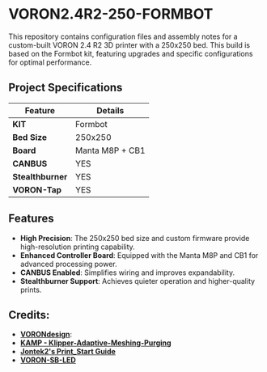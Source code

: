 
# VORON2.4R2-250-FORMBOT

This repository contains configuration files and assembly notes for a custom-built VORON 2.4 R2 3D printer with a 250x250 bed. This build is based on the Formbot kit, featuring upgrades and specific configurations for optimal performance.

## Project Specifications

| Feature       | Details                  |
|---------------|--------------------------|
| **KIT**       | Formbot                  |
| **Bed Size**  | 250x250                  |
| **Board**     | Manta M8P + CB1          |
| **CANBUS**    | YES                      |
| **Stealthburner** | YES                  |
| **VORON-Tap** | YES                      |


## Features

- **High Precision**: The 250x250 bed size and custom firmware provide high-resolution printing capability.
- **Enhanced Controller Board**: Equipped with the Manta M8P and CB1 for advanced processing power.
- **CANBUS Enabled**: Simplifies wiring and improves expandability.
- **Stealthburner Support**: Achieves quieter operation and higher-quality prints.

## Credits:
- **[VORONdesign](https://github.com/VoronDesign)**: 
- **[KAMP - Klipper-Adaptive-Meshing-Purging](https://github.com/kyleisah/Klipper-Adaptive-Meshing-Purging)**
- **[Jontek2's Print_Start Guide](https://github.com/jontek2/A-better-print_start-macro)**
- **[VORON-SB-LED](https://github.com/VoronDesign/Voron-Afterburner/blob/sb-beta/Klipper_Macros/stealthburner_leds.cfg)**
